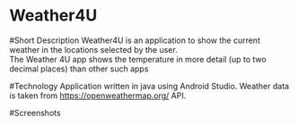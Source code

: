 # Weather4U

#Short Description
Weather4U is an application to show the current weather in the locations selected by the user. </br>
The Weather 4U app shows the temperature in more detail (up to two decimal places) than other such apps

#Technology
Application written in java using Android Studio. Weather data is taken from https://openweathermap.org/ API.

#Screenshots
